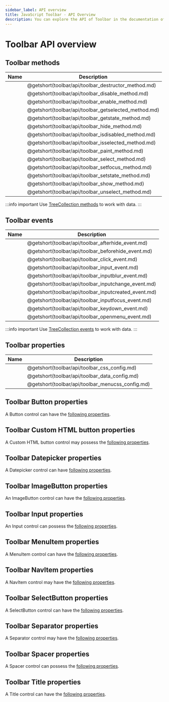 ```yaml
---
sidebar_label: API overview
title: JavaScript Toolbar - API Overview 
description: You can explore the API of Toolbar in the documentation of the DHTMLX JavaScript UI library. Browse developer guides and API reference, try out code examples and live demos, and download a free 30-day evaluation version of DHTMLX Suite.
---
```


# Toolbar API overview

## Toolbar methods

| Name                                          | Description                                          |
| --------------------------------------------- | ---------------------------------------------------- |
| [](toolbar/api/toolbar_destructor_method.md)  | @getshort(toolbar/api/toolbar_destructor_method.md)  |
| [](toolbar/api/toolbar_disable_method.md)     | @getshort(toolbar/api/toolbar_disable_method.md)     |
| [](toolbar/api/toolbar_enable_method.md)      | @getshort(toolbar/api/toolbar_enable_method.md)      |
| [](toolbar/api/toolbar_getselected_method.md) | @getshort(toolbar/api/toolbar_getselected_method.md) |
| [](toolbar/api/toolbar_getstate_method.md)    | @getshort(toolbar/api/toolbar_getstate_method.md)    |
| [](toolbar/api/toolbar_hide_method.md)        | @getshort(toolbar/api/toolbar_hide_method.md)        |
| [](toolbar/api/toolbar_isdisabled_method.md)  | @getshort(toolbar/api/toolbar_isdisabled_method.md)  |
| [](toolbar/api/toolbar_isselected_method.md)  | @getshort(toolbar/api/toolbar_isselected_method.md)  |
| [](toolbar/api/toolbar_paint_method.md)       | @getshort(toolbar/api/toolbar_paint_method.md)       |
| [](toolbar/api/toolbar_select_method.md)      | @getshort(toolbar/api/toolbar_select_method.md)      |
| [](toolbar/api/toolbar_setfocus_method.md)    | @getshort(toolbar/api/toolbar_setfocus_method.md)    |
| [](toolbar/api/toolbar_setstate_method.md)    | @getshort(toolbar/api/toolbar_setstate_method.md)    |
| [](toolbar/api/toolbar_show_method.md)        | @getshort(toolbar/api/toolbar_show_method.md)        |
| [](toolbar/api/toolbar_unselect_method.md)    | @getshort(toolbar/api/toolbar_unselect_method.md)    |

:::info important
Use [TreeCollection methods](tree_collection.md) to work with data. 
:::

## Toolbar events

| Name                                          | Description                                          |
| --------------------------------------------- | ---------------------------------------------------- |
| [](toolbar/api/toolbar_afterhide_event.md)    | @getshort(toolbar/api/toolbar_afterhide_event.md)    |
| [](toolbar/api/toolbar_beforehide_event.md)   | @getshort(toolbar/api/toolbar_beforehide_event.md)   |
| [](toolbar/api/toolbar_click_event.md)        | @getshort(toolbar/api/toolbar_click_event.md)        |
| [](toolbar/api/toolbar_input_event.md)        | @getshort(toolbar/api/toolbar_input_event.md)           |
| [](toolbar/api/toolbar_inputblur_event.md)    | @getshort(toolbar/api/toolbar_inputblur_event.md)    |
| [](toolbar/api/toolbar_inputchange_event.md)  | @getshort(toolbar/api/toolbar_inputchange_event.md)  |
| [](toolbar/api/toolbar_inputcreated_event.md) | @getshort(toolbar/api/toolbar_inputcreated_event.md) |
| [](toolbar/api/toolbar_inputfocus_event.md)   | @getshort(toolbar/api/toolbar_inputfocus_event.md)   |
| [](toolbar/api/toolbar_keydown_event.md)      | @getshort(toolbar/api/toolbar_keydown_event.md)      |
| [](toolbar/api/toolbar_openmenu_event.md)     | @getshort(toolbar/api/toolbar_openmenu_event.md)     |

:::info important
Use [TreeCollection events](tree_collection.md#events) to work with data.
:::

## Toolbar properties

| Name                                      | Description                                      |
| ----------------------------------------- | ------------------------------------------------ |
| [](toolbar/api/toolbar_css_config.md)     | @getshort(toolbar/api/toolbar_css_config.md)     |
| [](toolbar/api/toolbar_data_config.md)    | @getshort(toolbar/api/toolbar_data_config.md)    |
| [](toolbar/api/toolbar_menucss_config.md) | @getshort(toolbar/api/toolbar_menucss_config.md) |

## Toolbar Button properties

A Button control can have the [following properties](toolbar/api/api_button_properties.md).

## Toolbar Custom HTML button properties

A Custom HTML button control may possess the [following properties](toolbar/api/api_customhtmlbutton_properties.md).

## Toolbar Datepicker properties

A Datepicker control can have [following properties](toolbar/api/api_datepicker_properties.md).

## Toolbar ImageButton properties

An ImageButton control can have the [following properties](toolbar/api/api_imagebutton_properties.md).

## Toolbar Input properties

An Input control can possess the [following properties](toolbar/api/api_input_properties.md).

## Toolbar MenuItem properties

A MenuItem control can have the [following properties](toolbar/api/api_menuitem_properties.md).

## Toolbar NavItem properties

A NavItem control may have the [following properties](toolbar/api/api_navitem_properties.md).

## Toolbar SelectButton properties

A SelectButton control can have the [following properties](toolbar/api/api_selectbutton_properties.md).

## Toolbar Separator properties

A Separator control may have the [following properties](toolbar/api/api_separator_properties.md).

## Toolbar Spacer properties

A Spacer control can possess the [following properties](toolbar/api/api_spacer_properties.md).

## Toolbar Title properties

A Title control can have the [following properties](toolbar/api/api_title_properties.md).

